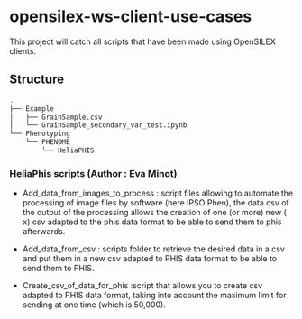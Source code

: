 # opensilex-ws-client-use-cases

This project will catch all scripts that have been made using OpenSILEX clients.

## Structure

```bash
.
├── Example
│   ├── GrainSample.csv
│   └── GrainSample_secondary_var_test.ipynb
└── Phenotyping
    └── PHENOME
        └── HeliaPHIS
```

### HeliaPhis scripts (Author : Eva Minot)

- Add_data_from_images_to_process : script files allowing to automate the processing of image files by software (here IPSO Phen),  the data csv of the output of the processing allows the creation of one (or more) new ( x) csv adapted to the phis data format to be able to send them to phis afterwards.

- Add_data_from_csv : scripts folder to retrieve the desired data in a csv and put them in a new csv adapted to PHIS data format to be able to send them to PHIS.

- Create_csv_of_data_for_phis  :script that allows you to create csv adapted to PHIS data format, taking into account the maximum limit for sending at one time (which is 50,000).

